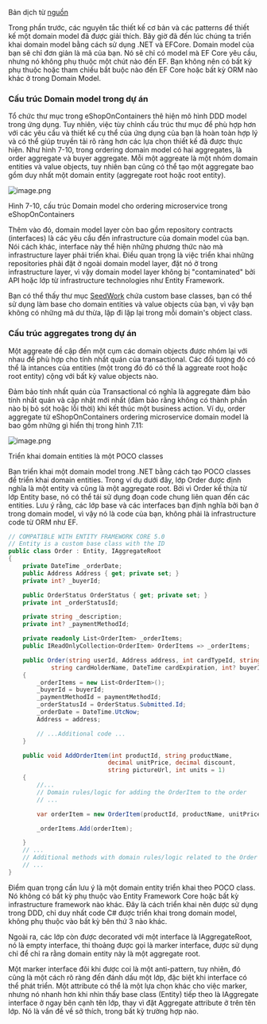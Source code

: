 Bản dịch từ [nguồn](https://learn.microsoft.com/en-us/dotnet/architecture/microservices/microservice-ddd-cqrs-patterns/net-core-microservice-domain-model)

Trong phần trước, các nguyên tắc thiết kế cơ bản và các patterns để thiết kế một domain model đã được giải thích. Bây giờ đã đến lúc chúng ta triển khai domain model bằng cách sử dụng .NET và EFCore. Domain model của bạn sẽ chỉ đơn giản là mã của bạn. Nó sẽ chỉ có model mà EF Core yêu cầu, nhưng nó không phụ thuộc một chút nào đến EF. Bạn không nên có bất kỳ phụ thuộc hoặc tham chiếu bắt buộc nào đến EF Core hoặc bất kỳ ORM nào khác ở trong Domain Model.

### Cấu trúc Domain model trong dự án

Tổ chức thư mục trong eShopOnContainers thê hiện mô hình DDD model trong ứng dụng. Tuy nhiên, việc tùy chỉnh cấu trúc thư mục để phù hợp hơn với các yêu cầu và thiết kế cụ thể của ứng dụng của bạn là hoàn toàn hợp lý và có thể giúp truyền tải rõ ràng hơn các lựa chọn thiết kế đã được thực hiện. Như hình 7-10, trong ordering domain model có hai aggregates, là order aggregate và buyer aggregate. Mỗi một aggreate là một nhóm domain entities và value objects, tuy nhiên bạn cũng có thể tạo một aggregate bao gồm duy nhất một domain entity (aggregate root hoặc root entity).

![image.png](https://learn.microsoft.com/en-us/dotnet/architecture/microservices/microservice-ddd-cqrs-patterns/media/net-core-microservice-domain-model/ordering-microservice-container.png)

Hình 7-10, cấu trúc Domain model cho ordering microservice trong eShopOnContainers

Thêm vào đó, domain model layer còn bao gồm repository contracts (interfaces) là các yêu cầu đến infrastructure của domain model của bạn. Nói cách khác, interface này thể hiện những phương thức nào mà infrastructure layer phải triển khai. Điều quan trọng là việc triển khai những repositories phải đặt ở ngoài domain model layer, đặt nó ở trong infrastructure layer, vì vậy domain model layer không bị "contaminated" bởi API hoặc lớp từ infrastructure technologies như Entity Framework.

Bạn có thể thấy thư mục [SeedWork](https://martinfowler.com/bliki/Seedwork.html) chứa custom base classes, bạn có thể sử dụng làm base cho domain entities và value objects của bạn, vì vậy bạn không có những mã dư thừa, lặp đi lặp lại trong mỗi domain's object class.

### Cấu trúc aggregates trong dự án

Một aggreate đề cập đến một cụm các domain objects được nhóm lại với nhau để phù hợp cho tính nhất quán của transactional. Các đối tượng đó có thể là intances của entities (một trong đó đó có thể là aggreate root hoặc root entity) cộng với bất kỳ value objects nào.

Đảm bảo tính nhất quán của Transactional có nghĩa là aggregate đảm bảo tính nhất quán và cập nhật mới nhất (đảm bảo rằng không có thành phần nào bị bỏ sót hoặc lỗi thời) khi kết thúc một business action. Ví dụ, order aggregate từ eShopOnContainers ordering microservice domain model là bao gồm những gì hiển thị trong hình 7.11:

![image.png](https://learn.microsoft.com/en-us/dotnet/architecture/microservices/microservice-ddd-cqrs-patterns/media/net-core-microservice-domain-model/vs-solution-explorer-order-aggregate.png)

Triển khai domain entities là một POCO classes

Bạn triển khai một domain model trong .NET bằng cách tạo POCO classes để triển khai domain entities. Trong ví dụ dưới đây, lớp Order được định nghĩa là một entity và cũng là một aggregate root. Bởi vì Order kế thừa từ lớp Entity base, nó có thể tái sử dụng đoạn code chung liên quan đến các entities. Lưu ý rằng, các lớp base và các interfaces bạn định nghĩa bởi bạn ở trong domain model, vì vậy nó là code của bạn, không phải là infrastructure code từ ORM như EF.

```csharp
// COMPATIBLE WITH ENTITY FRAMEWORK CORE 5.0
// Entity is a custom base class with the ID
public class Order : Entity, IAggregateRoot
{
    private DateTime _orderDate;
    public Address Address { get; private set; }
    private int? _buyerId;

    public OrderStatus OrderStatus { get; private set; }
    private int _orderStatusId;

    private string _description;
    private int? _paymentMethodId;

    private readonly List<OrderItem> _orderItems;
    public IReadOnlyCollection<OrderItem> OrderItems => _orderItems;

    public Order(string userId, Address address, int cardTypeId, string cardNumber, string cardSecurityNumber,
            string cardHolderName, DateTime cardExpiration, int? buyerId = null, int? paymentMethodId = null)
    {
        _orderItems = new List<OrderItem>();
        _buyerId = buyerId;
        _paymentMethodId = paymentMethodId;
        _orderStatusId = OrderStatus.Submitted.Id;
        _orderDate = DateTime.UtcNow;
        Address = address;

        // ...Additional code ...
    }

    public void AddOrderItem(int productId, string productName,
                            decimal unitPrice, decimal discount,
                            string pictureUrl, int units = 1)
    {
        //...
        // Domain rules/logic for adding the OrderItem to the order
        // ...

        var orderItem = new OrderItem(productId, productName, unitPrice, discount, pictureUrl, units);

        _orderItems.Add(orderItem);

    }
    // ...
    // Additional methods with domain rules/logic related to the Order aggregate
    // ...
}
```
Điểm quan trọng cần lưu ý là một domain entity triển khai theo POCO class. Nó không có bất kỳ phụ thuộc vào Entity Framework Core hoặc bất kỳ infrastructure framework nào khác. Đây là cách triển khai nên được sử dụng trong DDD, chỉ duy nhất code C# được triển khai trong domain model, không phụ thuộc vào bất kỳ bên thứ 3 nào khác.

Ngoài ra, các lớp còn được decorated với một interface là IAggregateRoot, nó là empty interface, thi thoảng được gọi là marker interface, được sử dụng chỉ để chỉ ra rằng domain entity này là một aggregate root.

Một marker interface đôi khi được coi là một anti-pattern, tuy nhiên, đó cũng là một cách rõ ràng đến đánh dấu một lớp, đặc biệt khi interface có thể phát triển. Một attribute có thể là một lựa chọn khác cho việc marker, nhưng nó nhanh hơn khi nhìn thấy base class (Entity) tiếp theo là IAggregate interface ở ngay bên cạnh tên lớp, thay vì đặt Aggregate attribute ở trên tên lớp. Nó là vấn đề về sở thích, trong bất kỳ trường hợp nào.



